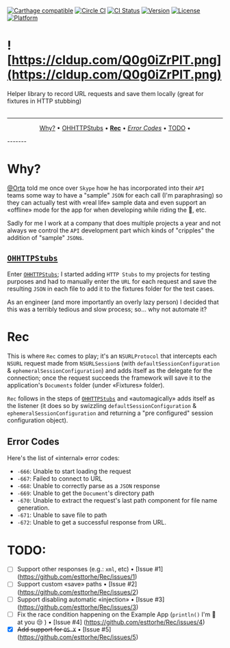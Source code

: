 [![Carthage compatible](https://img.shields.io/badge/Carthage-compatible-4BC51D.svg?style=flat)](https://github.com/Carthage/Carthage)
[![Circle CI](https://circleci.com/gh/esttorhe/Rec.svg?style=svg)](https://circleci.com/gh/esttorhe/Rec)
[![CI Status](http://img.shields.io/travis/esttorhe/Rec.svg?style=flat)](https://travis-ci.org/esttorhe/Rec)
[![Version](https://img.shields.io/cocoapods/v/Rec.svg?style=flat)](http://cocoapods.org/pods/Rec)
[![License](https://img.shields.io/cocoapods/l/Rec.svg?style=flat)](http://cocoapods.org/pods/Rec)
[![Platform](https://img.shields.io/cocoapods/p/Rec.svg?style=flat)](http://cocoapods.org/pods/Rec)

# ![https://cldup.com/Q0g0iZrPlT.png](https://cldup.com/Q0g0iZrPlT.png)
Helper library to record URL requests and save them locally (great for fixtures in HTTP stubbing)
<br/><br/>

-------
<p align="center">
  <a href="#why">Why?</a> &bull; 
  <a href="#ohhttpstubs">OHHTTPStubs</a> &bull; 
  <a href="#rec"><b>Rec</b></a> &bull; 
  <a href="#error-codes"><i>Error Codes</i></a> &bull; 
  <a href="#todo">TODO</a> &bull; 
</p>
-------


# Why?
[@Orta][orta] told me once over `Skype` how he has incorporated into their `API` teams some way to have a "sample" `JSON` for each call (I'm paraphrasing) so they can actually test with «real life» sample data and even support an «offline» mode for the app for when developing while riding the :train:, etc.

Sadly for me I work at a company that does multiple projects a year and not always we control the `API` development part which kinds of "cripples" the addition of "sample" `JSON`s.

## [`OHHTTPStubs`][httpstubs]
Enter [`OHHTTPStubs`][httpstubs]; I started adding `HTTP Stubs` to my projects for testing purposes and had to manually enter the `URL` for each request and save the resulting `JSON` in each file to add it to the fixtures folder for the test cases.

As an engineer (and more importantly an overly lazy person) I decided that this was a terribly tedious and slow process; so… why not automate it?

# Rec
This is where `Rec` comes to play; it's an `NSURLProtocol` that intercepts each `NSURL` request made from `NSURLSession`s (with `defaultSessionConfiguration` & `ephemeralSessionConfiguration`) and adds itself as the delegate for the connection; once the request succeeds the framework will save it to the application's `Documents` folder (under «Fixtures» folder).

`Rec` follows in the steps of [`OHHTTPStubs`][httpstubs] and «automagically» adds itself as the listener (it does so by swizzling `defaultSessionConfiguration` & `ephemeralSessionConfiguration` and returning a "pre configured" session configuration object).

## Error Codes
Here's the list of «internal» error codes:
  - `-666`: Unable to start loading the request
  - `-667`: Failed to connect to URL
  - `-668`: Unable to correctly parse as a `JSON` response
  - `-669`: Unable to get the `Document`'s directory path
  - `-670`: Unable to extract the request's last path component for file name generation.
  - `-671`: Unable to save file to path
  - `-672`: Unable to get a successful response from URL.

# TODO:
- [ ] Support other responses (e.g.: `xml`, etc) • [Issue #1] (https://github.com/esttorhe/Rec/issues/1)
- [ ] Support custom «save» paths • [Issue #2] (https://github.com/esttorhe/Rec/issues/2)
- [ ] Support disabling automatic «injection» • [Issue #3] (https://github.com/esttorhe/Rec/issues/3)
- [ ] Fix the race condition happening on the Example App (`println()` I'm :eyes: at you :unamused: ) • [Issue #4] (https://github.com/esttorhe/Rec/issues/4)
- [x] ~~Add support for `OS X`~~ • [Issue #5] (https://github.com/esttorhe/Rec/issues/5)

[Orta]:https://github.com/orta
[httpstubs]:https://github.com/AliSoftware/OHHTTPStubs
